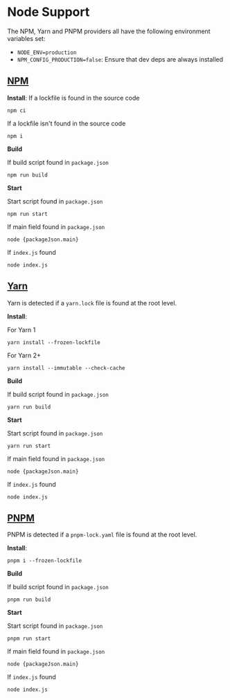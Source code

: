 # Node Support

The NPM, Yarn and PNPM providers all have the following environment variables set:
- `NODE_ENV=production`
- `NPM_CONFIG_PRODUCTION=false`: Ensure that dev deps are always installed

## [NPM](https://www.npmjs.com/)

**Install**:
If a lockfile is found in the source code
```
npm ci
```
If a lockfile isn't found in the source code
```
npm i
```

**Build**

If build script found in `package.json`

```
npm run build
```

**Start**

Start script found in `package.json`

```
npm run start
```

If main field found in `package.json`

```
node {packageJson.main}
```

If `index.js` found

```
node index.js
```

## [Yarn](https://yarnpkg.com/)

Yarn is detected if a `yarn.lock` file is found at the root level.

**Install**:

For Yarn 1
```
yarn install --frozen-lockfile
```

For Yarn 2+
```
yarn install --immutable --check-cache
```
**Build**

If build script found in `package.json`

```
yarn run build
```

**Start**

Start script found in `package.json`

```
yarn run start
```

If main field found in `package.json`

```
node {packageJson.main}
```

If `index.js` found

```
node index.js
```

## [PNPM](https://pnpm.io/)

PNPM is detected if a `pnpm-lock.yaml` file is found at the root level.

**Install**:

```
pnpm i --frozen-lockfile
```
**Build**

If build script found in `package.json`

```
pnpm run build
```

**Start**

Start script found in `package.json`

```
pnpm run start
```

If main field found in `package.json`

```
node {packageJson.main}
```

If `index.js` found

```
node index.js
```
